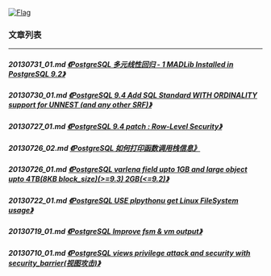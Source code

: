 <a rel=nofollow href=http://info.flagcounter.com/h9V1  ><img src=http://s03.flagcounter.com/count/h9V1/bg_FFFFFF/txt_000000/border_CCCCCC/columns_2/maxflags_12/viewers_0/labels_0/pageviews_0/flags_0/  alt=Flag Counter  border=0  ></a>
### 文章列表  
----  
##### 20130731_01.md   [《PostgreSQL 多元线性回归 - 1 MADLib Installed in PostgreSQL 9.2》](20130731_01.md)  
##### 20130730_01.md   [《PostgreSQL 9.4 Add SQL Standard WITH ORDINALITY support for UNNEST (and any other SRF)》](20130730_01.md)  
##### 20130727_01.md   [《PostgreSQL 9.4 patch : Row-Level Security》](20130727_01.md)  
##### 20130726_02.md   [《PostgreSQL 如何打印函数调用栈信息》](20130726_02.md)  
##### 20130726_01.md   [《PostgreSQL varlena field upto 1GB and large object upto 4TB(8KB block_size)(>=9.3) 2GB(<=9.2)》](20130726_01.md)  
##### 20130722_01.md   [《PostgreSQL USE plpythonu get Linux FileSystem usage》](20130722_01.md)  
##### 20130719_01.md   [《PostgreSQL Improve fsm & vm output》](20130719_01.md)  
##### 20130710_01.md   [《PostgreSQL views privilege attack and security with security_barrier(视图攻击)》](20130710_01.md)  
